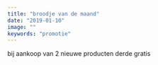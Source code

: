 ```yaml
---
title: "broodje van de maand"
date: "2019-01-10"
image: ""
keywords: "promotie"
---
```


bij aankoop van 2 nieuwe producten derde gratis
